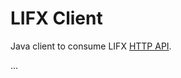 LIFX Client
===========

Java client to consume LIFX [HTTP API](https://api.developer.lifx.com/).

...